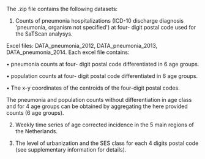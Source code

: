 The .zip file contains the following datasets:

1)	Counts of pneumonia hospitalizations (ICD-10 discharge diagnosis  'pneumonia, organism not specified') at four- digit postal code used for the SaTScan analysys.

Excel files: DATA_pneumonia_2012, DATA_pneumonia_2013, DATA_pneumonia_2014.
Each excel file contains: 

•	pneumonia counts at four- digit postal code differentiated in 6 age groups.

•	population counts at four- digit postal code differentiated in 6 age groups.

•	The x-y coordinates of the centroids of the four-digit postal codes.

The pneumonia and population counts without differentiation in age class and for 4 age groups can be obtained by aggregating the here provided counts (6 age groups).

2)	Weekly time series of age corrected incidence in the 5 main regions of the Netherlands.

3)	The level of urbanization and the SES class for each 4 digits postal code (see supplementary information for details).
